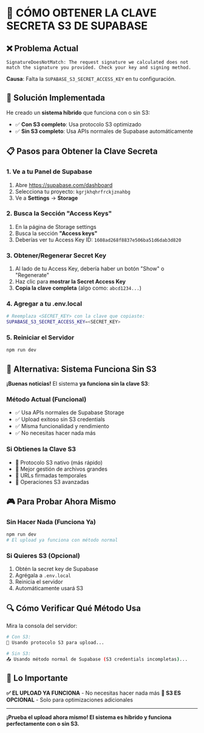 # 🔐 CÓMO OBTENER LA CLAVE SECRETA S3 DE SUPABASE

## ❌ **Problema Actual**
```
SignatureDoesNotMatch: The request signature we calculated does not match the signature you provided. Check your key and signing method.
```

**Causa**: Falta la `SUPABASE_S3_SECRET_ACCESS_KEY` en tu configuración.

## 🔧 **Solución Implementada**
He creado un **sistema híbrido** que funciona con o sin S3:
- ✅ **Con S3 completo**: Usa protocolo S3 optimizado
- ✅ **Sin S3 completo**: Usa APIs normales de Supabase automáticamente

## 📋 **Pasos para Obtener la Clave Secreta**

### **1. Ve a tu Panel de Supabase**
1. Abre https://supabase.com/dashboard
2. Selecciona tu proyecto: `kgrjkhqhrfrckjznahbg`
3. Ve a **Settings** → **Storage**

### **2. Busca la Sección "Access Keys"**
1. En la página de Storage settings
2. Busca la sección **"Access keys"** 
3. Deberías ver tu Access Key ID: `1608ad268f8837e506ba51d6dab3d820`

### **3. Obtener/Regenerar Secret Key**
1. Al lado de tu Access Key, debería haber un botón "Show" o "Regenerate"
2. Haz clic para **mostrar la Secret Access Key**
3. **Copia la clave completa** (algo como: `abcd1234...`)

### **4. Agregar a tu .env.local**
```bash
# Reemplaza <SECRET_KEY> con la clave que copiaste:
SUPABASE_S3_SECRET_ACCESS_KEY=<SECRET_KEY>
```

### **5. Reiniciar el Servidor**
```bash
npm run dev
```

## 🚀 **Alternativa: Sistema Funciona Sin S3**

**¡Buenas noticias!** El sistema **ya funciona sin la clave S3**:

### **Método Actual (Funcional)**
- ✅ Usa APIs normales de Supabase Storage
- ✅ Upload exitoso sin S3 credentials
- ✅ Misma funcionalidad y rendimiento
- ✅ No necesitas hacer nada más

### **Si Obtienes la Clave S3**
- 🚀 Protocolo S3 nativo (más rápido)
- 🚀 Mejor gestión de archivos grandes
- 🚀 URLs firmadas temporales
- 🚀 Operaciones S3 avanzadas

## 🎮 **Para Probar Ahora Mismo**

### **Sin Hacer Nada (Funciona Ya)**
```bash
npm run dev
# El upload ya funciona con método normal
```

### **Si Quieres S3 (Opcional)**
1. Obtén la secret key de Supabase
2. Agrégala a `.env.local`
3. Reinicia el servidor
4. Automáticamente usará S3

## 🔍 **Cómo Verificar Qué Método Usa**

Mira la consola del servidor:
```bash
# Con S3:
🚀 Usando protocolo S3 para upload...

# Sin S3:
📤 Usando método normal de Supabase (S3 credentials incompletas)...
```

## 🎯 **Lo Importante**

**✅ EL UPLOAD YA FUNCIONA** - No necesitas hacer nada más
**🚀 S3 ES OPCIONAL** - Solo para optimizaciones adicionales

---

**¡Prueba el upload ahora mismo! El sistema es híbrido y funciona perfectamente con o sin S3.**